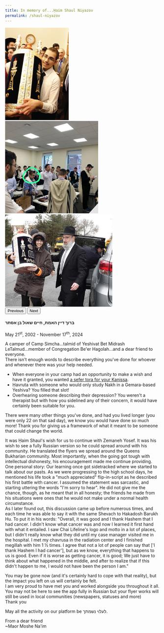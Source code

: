 ```yaml
---
title: In memory of...Ḥaim Shaul Niyazov
permalink: /shaul-niyazov
---
```


<div id="hsnCarousel" class="carousel slide" data-bs-ride="carousel">
  <div class="carousel-inner text-center">
    <div class="carousel-item active">
      <img src="/assets/images/shaul/31.jpg" alt="Hachnasat Sefer Torah">
    </div>
    <div class="carousel-item">
      <img src="/assets/images/shaul/lcm.jpeg" alt="LCM Sepharadic Minyan - Selihot">
    </div>
    <div class="carousel-item">
      <img src="/assets/images/shaul/55.jpg" alt="Hachnasat Sefer Torah">
    </div>
  </div>
  <button class="carousel-control-prev" type="button" data-bs-target="#hsnCarousel" data-bs-slide="prev">
    <span class="carousel-control-prev-icon" aria-hidden="true"></span>
    <span class="visually-hidden">Previous</span>
  </button>
  <button class="carousel-control-next" type="button" data-bs-target="#hsnCarousel" data-bs-slide="next">
    <span class="carousel-control-next-icon" aria-hidden="true"></span>
    <span class="visually-hidden">Next</span>
  </button>
</div>

<style>
    #hsnCarousel img {
        height: 300px;
        display: inline-block;
    }
</style>

#### ברוך דיין האמת, חיים שאול בן אסתר

May 21<sup>st</sup>, 2002 - November 17<sup>th</sup>, 2024

A camper of Camp Simcha...talmid of Yeshivat Bet Midrash LeTalmud...member of Congregation Be'er Hagolah...and a dear friend to everyone.<br>
There isn't enough words to describe everything you've done for whoever and whenever there was your help needed.

- When everyone in your camp had an opportunity to make a wish and have it granted, you wanted [a sefer tora for your Kanissa](https://bukharianjewishlink.com/index.php/more/community/1743-hachnasat-sefer-torah-at-be-er-hagolah-donated-by-shaul-niyazov).
- Ḥavruta with someone who would only study Nakh in a Gemara-based Yeshiva? You filled that slot!
- Overhearing someone describing their depression? You weren't a therapist but with how you sidelined any of their concern, it would have certainly been suitable for you.

There were many other things you've done, and had you lived longer (you were only 22 on that sad day), we know you would have done so much more! Thank you for giving us a framework of what it meant to be someone that could change the world.

It was Ḥaim Shaul's wish for us to continue with Zemaneh Yosef. It was his wish to see a fully Russian version so he could spread around with his community. He translated the flyers we spread around the Queens Bukharian community. Most importantly, when the going got tough with intellectual dishonesty, his encouragement made me continue providing.<br>
One personal story: Our learning once got sidetracked where we started to talk about our pasts. As we were progressing to the high school days, he mentioned his life took a "much appreciated" flip-in-script as he described his first battle with cancer. I assumed the statement was sarcastic, and starting uttering the words "I'm sorry to hear". He did not give me the chance, though, as he meant that in all honesty; the friends he made from his situations were ones that he would not make under a normal health circumstance.<br>
As I later found out, this discussion came up before numerous times, and each time he was able to say it with the same Shevach to Hakadosh Barukh Hu. To put it in his words: "Overall, it was good and I thank Hashem that I had cancer. I didn't know what cancer was and now I learned it first hand with what it entailed. I saw Chai Lifeline's logo and motto in a lot of places, but I didn't really know what they did until my case manager visited me in the hospital. I met my chavrusa in the radiation center and I finished megillah with him 1 1&frasl;2 times. I agree that not a lot of people can say that ['I thank Hashem I had cancer'], but as we know, everything that happens to us is good. Even if it is worse as getting cancer, it is good; We just have to think about what happened in the middle, and after to realize that if this didn't happen to me, I would not have been the person I am."

You may be gone now (and it's certainly hard to cope with that reality), but the impact you left on us will certainly be felt.<br>
I am very proud to have met you and worked alongside you throughout it all. You may not be here to see the app fully in Russian but your flyer works will still be used in local communities (newspapers, statuses and more)<br>
Thank you

May all the activity on our platform be לעלוי נשמתך.

From a dear friend<br>
~Maor Moshe Na'im